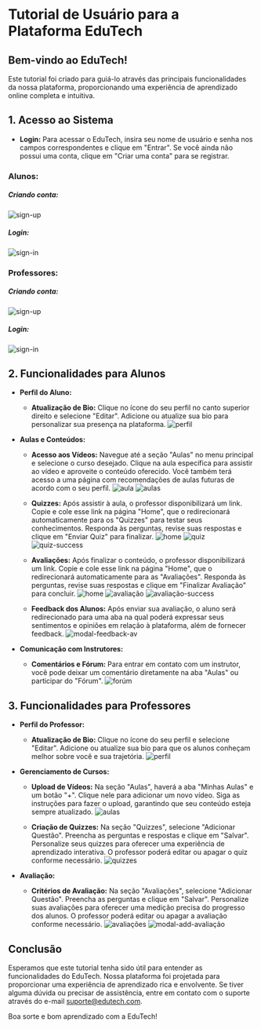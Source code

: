 # Tutorial de Usuário para a Plataforma EduTech

## Bem-vindo ao EduTech!
Este tutorial foi criado para guiá-lo através das principais funcionalidades da nossa plataforma, proporcionando uma experiência de aprendizado online completa e intuitiva.

## 1. Acesso ao Sistema
- **Login:** Para acessar o EduTech, insira seu nome de usuário e senha nos campos correspondentes e clique em "Entrar". Se você ainda não possui uma conta, clique em "Criar uma conta" para se registrar.

### Alunos:
##### Criando conta:
![sign-up](https://github.com/user-attachments/assets/0b320b4a-542f-4f25-806d-d9dcb750a1d8)
##### Login:
![sign-in](https://github.com/user-attachments/assets/11a46cb0-cbb9-4872-9dad-9b00fb79baed)

### Professores:
##### Criando conta:
![sign-up](https://github.com/user-attachments/assets/a0cd670d-7ce5-4887-864c-5cbe9b1648b5)
##### Login:
![sign-in](https://github.com/user-attachments/assets/40d23eee-56be-44e8-9e00-ec3192a69c33)

## 2. Funcionalidades para Alunos

- **Perfil do Aluno:**
  - **Atualização de Bio:** Clique no ícone do seu perfil no canto superior direito e selecione "Editar". Adicione ou atualize sua bio para personalizar sua presença na plataforma.
    ![perfil](https://github.com/user-attachments/assets/b452984c-81d9-47e0-beac-da91d10e01d0)

- **Aulas e Conteúdos:**
  - **Acesso aos Vídeos:** Navegue até a seção "Aulas" no menu principal e selecione o curso desejado. Clique na aula específica para assistir ao vídeo e aproveite o conteúdo oferecido. Você também terá acesso a uma página com recomendações de aulas futuras de acordo com o seu perfil.
    ![aula](https://github.com/user-attachments/assets/89ed7d54-8358-4804-948f-790cc00c2e15)
    ![aulas](https://github.com/user-attachments/assets/194b23f1-db68-4eba-81df-009e55f8e99f)

  - **Quizzes:** Após assistir à aula, o professor disponibilizará um link. Copie e cole esse link na página "Home", que o redirecionará automaticamente para os "Quizzes" para testar seus conhecimentos. Responda às perguntas, revise suas respostas e clique em "Enviar Quiz" para finalizar.
    ![home](https://github.com/user-attachments/assets/ab73928b-2488-4936-9d76-65a89f690e06)
    ![quiz](https://github.com/user-attachments/assets/8c30f329-edbd-4f08-95de-90c68b912969)
    ![quiz-success](https://github.com/user-attachments/assets/2d2edd8a-f366-4d00-917b-4e205e170f69)

  - **Avaliações:** Após finalizar o conteúdo, o professor disponibilizará um link. Copie e cole esse link na página "Home", que o redirecionará automaticamente para as "Avaliações". Responda às perguntas, revise suas respostas e clique em "Finalizar Avaliação" para concluir.
    ![home](https://github.com/user-attachments/assets/5ec05fa1-1ca1-48ac-99f1-af1d8df4d204)
    ![avaliação](https://github.com/user-attachments/assets/1af5bda1-3ed4-4b49-82f4-1517b9131d40)
    ![avaliação-success](https://github.com/user-attachments/assets/c10735e5-a283-4776-93e2-719c0c203dd7)

  - **Feedback dos Alunos:** Após enviar sua avaliação, o aluno será redirecionado para uma aba na qual poderá expressar seus sentimentos e opiniões em relação à plataforma, além de fornecer feedback.
    ![modal-feedback-av](https://github.com/user-attachments/assets/af0d82e3-d4e8-437a-b393-8827354c1bd0)

- **Comunicação com Instrutores:**
  - **Comentários e Fórum:** Para entrar em contato com um instrutor, você pode deixar um comentário diretamente na aba "Aulas" ou participar do "Fórum".
    ![forúm](https://github.com/user-attachments/assets/ee7f0bb6-e6d2-4d86-8cd5-832cfec58b94)

## 3. Funcionalidades para Professores

- **Perfil do Professor:**
  - **Atualização de Bio:** Clique no ícone do seu perfil e selecione "Editar". Adicione ou atualize sua bio para que os alunos conheçam melhor sobre você e sua trajetória.
    ![perfil](https://github.com/user-attachments/assets/115e9d50-59c9-48ff-ae8c-6edf2b777c9a)

- **Gerenciamento de Cursos:**
  - **Upload de Vídeos:** Na seção "Aulas", haverá a aba "Minhas Aulas" e um botão "+". Clique nele para adicionar um novo vídeo. Siga as instruções para fazer o upload, garantindo que seu conteúdo esteja sempre atualizado.
    ![aulas](https://github.com/user-attachments/assets/83a715df-4931-475d-a65b-44cac2cdf304)

  - **Criação de Quizzes:** Na seção "Quizzes", selecione "Adicionar Questão". Preencha as perguntas e respostas e clique em "Salvar". Personalize seus quizzes para oferecer uma experiência de aprendizado interativa. O professor poderá editar ou apagar o quiz conforme necessário.
    ![quizzes](https://github.com/user-attachments/assets/112503fe-dcd9-4ad6-9bda-26094dd93790)

- **Avaliação:**
  - **Critérios de Avaliação:** Na seção "Avaliações", selecione "Adicionar Questão". Preencha as perguntas e clique em "Salvar". Personalize suas avaliações para oferecer uma medição precisa do progresso dos alunos. O professor poderá editar ou apagar a avaliação conforme necessário.
    ![avaliações](https://github.com/user-attachments/assets/3429228b-de4a-4fd8-b13a-50bbdecd64c1)
    ![modal-add-avaliação](https://github.com/user-attachments/assets/21722c74-f2c6-426a-bfbe-795aa3d74d72)

## Conclusão
Esperamos que este tutorial tenha sido útil para entender as funcionalidades do EduTech. Nossa plataforma foi projetada para proporcionar uma experiência de aprendizado rica e envolvente. Se tiver alguma dúvida ou precisar de assistência, entre em contato com o suporte através do e-mail suporte@edutech.com.

Boa sorte e bom aprendizado com a EduTech!

